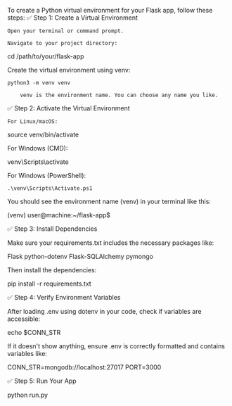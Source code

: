 To create a Python virtual environment for your Flask app, follow these steps:
✅ Step 1: Create a Virtual Environment

    Open your terminal or command prompt.

    Navigate to your project directory:

cd /path/to/your/flask-app

Create the virtual environment using venv:

    python3 -m venv venv

        venv is the environment name. You can choose any name you like.

✅ Step 2: Activate the Virtual Environment

    For Linux/macOS:

source venv/bin/activate

For Windows (CMD):

venv\Scripts\activate

For Windows (PowerShell):

    .\venv\Scripts\Activate.ps1

You should see the environment name (venv) in your terminal like this:

(venv) user@machine:~/flask-app$

✅ Step 3: Install Dependencies

Make sure your requirements.txt includes the necessary packages like:

Flask
python-dotenv
Flask-SQLAlchemy
pymongo

Then install the dependencies:

pip install -r requirements.txt

✅ Step 4: Verify Environment Variables

After loading .env using dotenv in your code, check if variables are accessible:

echo $CONN_STR

If it doesn't show anything, ensure .env is correctly formatted and contains variables like:

CONN_STR=mongodb://localhost:27017
PORT=3000

✅ Step 5: Run Your App

python run.py